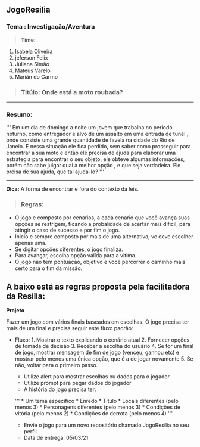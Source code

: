 ## JogoResilia
### __Tema__ : Investigação/Aventura
>__Time__:
1. Isabela Oliveira
0. jeferson Felix
5. Juliana Simão
1. Mateus Varelo
1. Mariãn do Carmo

>### __Titúlo:__ Onde está a moto roubada?
---
### __Resumo:__
'''  Em um dia de domingo a noite um jovem que trabalha no periodo noturno, como entregador e alvo de um assalto em uma entrada de tunél , onde consiste uma grande quantidade de favela na cidade do Rio de Janeio. E nessa situação ele fica perdido, sem saber como prosseguir para encontrar a sua moto e então ele precisa de ajuda para elaborar uma estrategia para encontrar o seu objeto, ele obteve algumas informações, porém não sabe julgar qual a melhor opção , e que seja verdadeira. Ele prcisa de sua ajuda, que tal ajuda-lo? '''            

---
__Dica:__ A forma de encontrar e fora do contexto da leis.

>### __Regras:__
 * O jogo e composto por cenarios, a cada cenario que você avança suas opções se restrigem, ficando a probalidade de acertar mais dificil, para atingir o caso de sucesso e por fim o jogo.
 * Inicio e sempre composto por mais de uma alternativa, vc deve escolher apenas uma.
 * Se digitar opções diferentes, o jogo finaliza.
 * Para avançar, escolha opção valída  para a vitima.
 * O jogo não tem pontuação, objetivo e você percorrer o caminho mais certo para o fim da missão.

 ## A baixo está as regras proposta pela  facilitadora da  Resilia:
 __Projeto__

Fazer um jogo com vários finais baseados em escolhas. O jogo precisa ter mais de um final e precisa seguir
este fluxo padrão:

* Fluxo: 1. Mostrar o texto explicando o cenário atual 2. Fornecer opções de tomada de decisão 3.
Receber a escolha do usuário 4. Se for um final de jogo, mostrar mensagem de fim de jogo (venceu,
ganhou etc) e mostrar pelo menos uma única opção, que é a de jogar novamente 5. Se não, voltar
para o primeiro passo.

   * Utilize alert para mostrar escolhas ou dados para o jogador
   * Utilize prompt para pegar dados do jogador
   * A história do jogo precisa ter:

    ''' * Um tema específico
        * Enredo
        * Título
        * Locais diferentes (pelo menos 3)
        * Personagens diferentes (pelo menos 3)
        * Condições de vitória (pelo menos 2)
        * Condições de derrota (pelo menos 4) '''
   * Envie o jogo para um novo repositório chamado JogoResilia no seu perfil
   * Data de entrega: 05/03/21